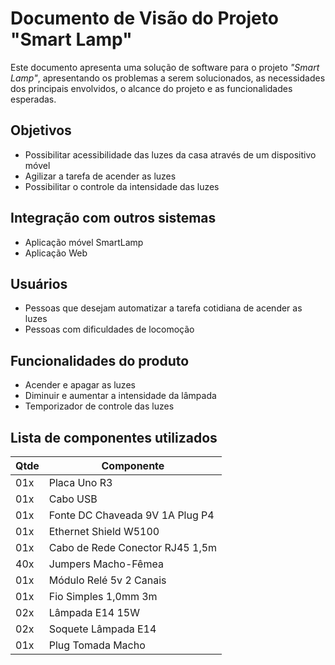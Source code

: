 # Documento de Visão do Projeto "Smart Lamp"

Este documento apresenta uma solução de software para o projeto *"Smart Lamp"*, 
apresentando os problemas a serem solucionados, as necessidades dos principais envolvidos, o alcance do projeto e as funcionalidades esperadas.

## Objetivos

* Possibilitar acessibilidade das luzes da casa através de um dispositivo móvel
* Agilizar a tarefa de acender as luzes
* Possibilitar o controle da intensidade das luzes 

## Integração com outros sistemas

* Aplicação móvel SmartLamp
* Aplicação Web
 
## Usuários

* Pessoas que desejam automatizar a tarefa cotidiana de acender as luzes
* Pessoas com dificuldades de locomoção

## Funcionalidades do produto

* Acender e apagar as luzes
* Diminuir e aumentar a intensidade da lâmpada
* Temporizador de controle das luzes

## Lista de componentes utilizados

Qtde | Componente
-----|-----------
01x  |Placa Uno R3
01x  |Cabo USB
01x  |Fonte DC Chaveada 9V 1A Plug P4
01x  |Ethernet Shield W5100
01x  |Cabo de Rede Conector RJ45 1,5m
40x  |Jumpers Macho-Fêmea
01x  |Módulo Relé 5v 2 Canais
01x  |Fio Simples 1,0mm 3m
02x  |Lâmpada E14 15W
02x  |Soquete Lâmpada E14
01x  |Plug Tomada Macho

